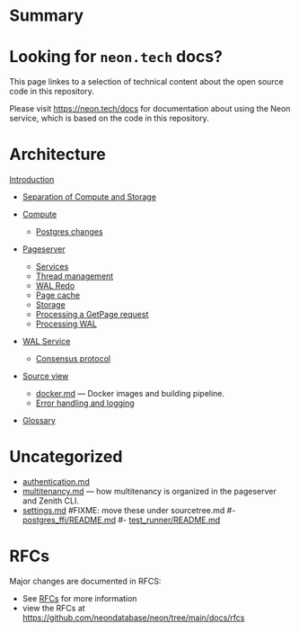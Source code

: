 # Summary

# Looking for `neon.tech` docs?

This page linkes to a selection of technical content about the open source code in this repository.

Please visit https://neon.tech/docs for documentation about using the Neon service, which is based on the code
in this repository.

# Architecture

[Introduction]()
- [Separation of Compute and Storage](./separation-compute-storage.md)

- [Compute]()
  - [Postgres changes](./core_changes.md)

- [Pageserver](./pageserver.md)
    - [Services](./pageserver-services.md)
    - [Thread management](./pageserver-thread-mgmt.md)
    - [WAL Redo](./pageserver-walredo.md)
    - [Page cache](./pageserver-pagecache.md)
    - [Storage](./pageserver-storage.md)
    - [Processing a GetPage request](./pageserver-processing-getpage.md)
    - [Processing WAL](./pageserver-processing-wal.md)

- [WAL Service](walservice.md)
  - [Consensus protocol](safekeeper-protocol.md)

- [Source view](./sourcetree.md)
  - [docker.md](./docker.md) — Docker images and building pipeline.
  - [Error handling and logging](./error-handling.md)

- [Glossary](./glossary.md)

# Uncategorized

- [authentication.md](./authentication.md)
- [multitenancy.md](./multitenancy.md) — how multitenancy is organized in the pageserver and Zenith CLI.
- [settings.md](./settings.md)
#FIXME: move these under sourcetree.md
#- [postgres_ffi/README.md](/libs/postgres_ffi/README.md)
#- [test_runner/README.md](/test_runner/README.md)


# RFCs

Major changes are documented in RFCS:
- See [RFCs](./rfcs/README.md) for more information
- view the RFCs at https://github.com/neondatabase/neon/tree/main/docs/rfcs
